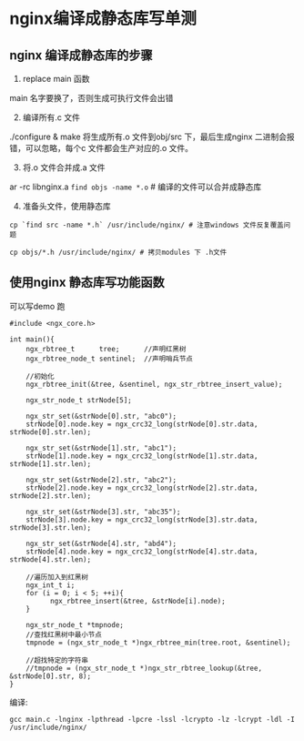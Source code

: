 # nginx编译成静态库写单测

## nginx 编译成静态库的步骤

1. replace main 函数

main 名字要换了，否则生成可执行文件会出错

2. 编译所有.c 文件

./configure & make 将生成所有.o 文件到obj/src 下，最后生成nginx 二进制会报错，可以忽略，每个c 文件都会生产对应的.o 文件。


3. 将.o 文件合并成.a 文件


ar -rc libnginx.a `find objs -name *.o` # 编译的文件可以合并成静态库


4. 准备头文件，使用静态库


```
cp `find src -name *.h` /usr/include/nginx/ # 注意windows 文件反复覆盖问题

cp objs/*.h /usr/include/nginx/ # 拷贝modules 下 .h文件

```

## 使用nginx 静态库写功能函数

可以写demo 跑
```
#include <ngx_core.h>

int main(){
    ngx_rbtree_t      tree;      //声明红黑树
    ngx_rbtree_node_t sentinel;  //声明哨兵节点
 
    //初始化
    ngx_rbtree_init(&tree, &sentinel, ngx_str_rbtree_insert_value);
 
    ngx_str_node_t strNode[5];
 
    ngx_str_set(&strNode[0].str, "abc0");
    strNode[0].node.key = ngx_crc32_long(strNode[0].str.data, strNode[0].str.len);  
 
    ngx_str_set(&strNode[1].str, "abc1");
    strNode[1].node.key = ngx_crc32_long(strNode[1].str.data, strNode[1].str.len);
 
    ngx_str_set(&strNode[2].str, "abc2");
    strNode[2].node.key = ngx_crc32_long(strNode[2].str.data, strNode[2].str.len);

    ngx_str_set(&strNode[3].str, "abc35");
    strNode[3].node.key = ngx_crc32_long(strNode[3].str.data, strNode[3].str.len);
 
    ngx_str_set(&strNode[4].str, "abd4");
    strNode[4].node.key = ngx_crc32_long(strNode[4].str.data, strNode[4].str.len);

    //遍历加入到红黑树
    ngx_int_t i;
    for (i = 0; i < 5; ++i){
		  ngx_rbtree_insert(&tree, &strNode[i].node);
    }

	ngx_str_node_t *tmpnode;
    //查找红黑树中最小节点
    tmpnode = (ngx_str_node_t *)ngx_rbtree_min(tree.root, &sentinel);

    //超找特定的字符串
    //tmpnode = (ngx_str_node_t *)ngx_str_rbtree_lookup(&tree, &strNode[0].str, 8);
}
```

编译:
```
gcc main.c -lnginx -lpthread -lpcre -lssl -lcrypto -lz -lcrypt -ldl -I /usr/include/nginx/
```

